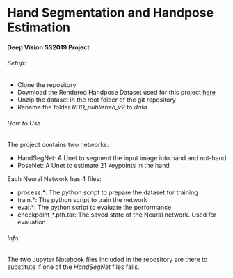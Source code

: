 # Hand Segmentation and Handpose Estimation
#### Deep Vision SS2019 Project

###### Setup:

 - Clone the repository
 - Download the Rendered Handpose Dataset used for this project [here](https://lmb.informatik.uni-freiburg.de/resources/datasets/RenderedHandposeDataset.en.html "Rendered HandPose Dataset")
 - Unzip the dataset in the root folder of the git repository
 - Rename the folder *RHD_published_v2* to *data*

###### How to Use
The project contains two networks:
 - HandSegNet: A Unet to segment the input image into hand and not-hand
 - PoseNet: A Unet to estimate 21 keypoints in the hand


Each Neural Network has 4 files:
 - process.*: The python script to prepare the dataset for training
 - train.*: The python script to train the network
 - eval.*: The python script to evaluate the performance
 - checkpoint_*.pth.tar: The saved state of the Neural network. Used for evauation.


###### Info:
The two Jupyter Notebook files included in the repository are there to substitute if
one of the *HandSegNet* files fails.

